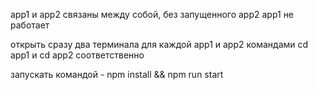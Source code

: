 app1 и app2 связаны между собой, без запущенного app2 app1 не работает

открыть сразу два терминала для каждой app1 и app2 командами cd app1 и cd app2 соответственно

запускать командой - npm install && npm run start